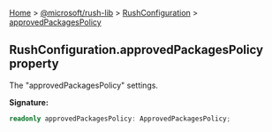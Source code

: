 [Home](./index) &gt; [@microsoft/rush-lib](./rush-lib.md) &gt; [RushConfiguration](./rush-lib.rushconfiguration.md) &gt; [approvedPackagesPolicy](./rush-lib.rushconfiguration.approvedpackagespolicy.md)

## RushConfiguration.approvedPackagesPolicy property

The "approvedPackagesPolicy" settings.

<b>Signature:</b>

```typescript
readonly approvedPackagesPolicy: ApprovedPackagesPolicy;
```
